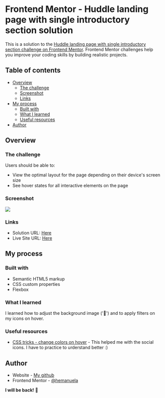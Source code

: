# Frontend Mentor - Huddle landing page with single introductory section solution

This is a solution to the [Huddle landing page with single introductory section challenge on Frontend Mentor](https://www.frontendmentor.io/challenges/huddle-landing-page-with-a-single-introductory-section-B_2Wvxgi0). Frontend Mentor challenges help you improve your coding skills by building realistic projects. 

## Table of contents

- [Overview](#overview)
  - [The challenge](#the-challenge)
  - [Screenshot](#screenshot)
  - [Links](#links)
- [My process](#my-process)
  - [Built with](#built-with)
  - [What I learned](#what-i-learned)
  - [Useful resources](#useful-resources)
- [Author](#author)


## Overview

### The challenge

Users should be able to:

- View the optimal layout for the page depending on their device's screen size
- See hover states for all interactive elements on the page

### Screenshot

![](./screenshot.jpg)



### Links

- Solution URL: [Here](https://github.com/hemanuela/huddle-landing-page-with-single-introductory-section-master)
- Live Site URL: [Here](https://hemanuela.github.io/huddle-landing-page-with-single-introductory-section-master/)

## My process

### Built with

- Semantic HTML5 markup
- CSS custom properties
- Flexbox


### What I learned

I learned how to adjust the background image ('🎉') and to apply filters on my icons on hover.


### Useful resources

- [CSS tricks - change colors on hover](https://css-tricks.com/the-many-ways-to-change-an-svg-fill-on-hover-and-when-to-use-them/) - This helped me with the social icons. I have to practice to urderstand better :)


## Author

- Website - [My github](https://github.com/hemanuela)
- Frontend Mentor - [@hemanuela](https://www.frontendmentor.io/profile/hemanuela)



**I will be back!** 🚀
